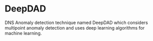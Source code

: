 # DeepDAD
DNS Anomaly detection technique named DeepDAD which considers multipoint anomaly detection and uses deep learning algorithms for machine learning.
